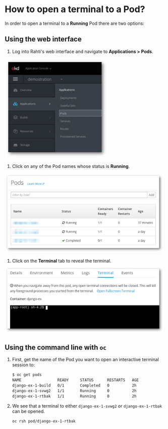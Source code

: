# How to open a terminal to a Pod?

In order to open a terminal to a **Running** Pod there are two options:

## Using the web interface

1. Log into Rahti's web interface and navigate to **Applications > Pods**.

![Terminal Pod](img/terminalPod1.png)

1. Click on any of the Pod names whose status is **Running**.

![Terminal Pod](img/terminalPod2.png)

1. Click on the **Terminal** tab to reveal the terminal.

![Terminal Pod](img/terminalPod3.png)

## Using the command line with `oc`

1. First, get the name of the Pod you want to open an interactive terminal session to:

	```sh
	$ oc get pods
	NAME                READY     STATUS      RESTARTS   AGE
	django-ex-1-build   0/1       Completed   0          2h
	django-ex-1-svwg2   1/1       Running     0          2h
	django-ex-1-rtbak   1/1       Running     0          2h
	```

1. We see that a terminal to either `django-ex-1-svwg2` or `django-ex-1-rtbak` can be opened.

	```sh
	oc rsh pod/django-ex-1-rtbak
	```


